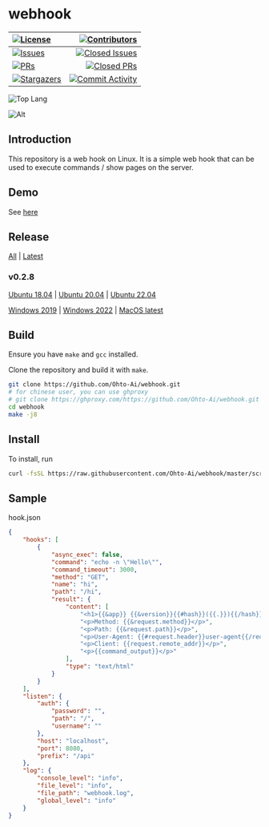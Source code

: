 # webhook

|[![License][license:badge]](/LICENSE)|[![Contributors][contributors:badge]][contributors]|
|:------|------------------------------------------------:|
|[![Issues][issues:badge]][issues]|[![Closed Issues][closed-issues:badge]][closed-issues]|
|[![PRs][pulls:badge]][pulls]|[![Closed PRs][closed-pulls:badge]][closed-pulls]|
|[![Stargazers][stargazers:badge]][stargazers]|[![Commit Activity][commit-activity:badge]][commit-activity]|

![Top Lang][top-lang]


![Alt](https://repobeats.axiom.co/api/embed/f81550002329b0c0414378aebb0dbac1d17d1013.svg "Repobeats analytics image")

## Introduction

This repository is a web hook on Linux. It is a simple web hook that can be used to execute commands / show pages on the server.

## Demo

See [here](https://api.ohtoai.top/github/)

## Release

[All](https://github.com/Ohto-Ai/webhook/releases) | [Latest](https://github.com/Ohto-Ai/webhook/releases/latest)

### v0.2.8

[Ubuntu 18.04](https://github.com/Ohto-Ai/webhook/releases/download/v0.2.8/webhook_ubuntu-18.04_v0.2.8)
| [Ubuntu 20.04](https://github.com/Ohto-Ai/webhook/releases/download/v0.2.8/webhook_ubuntu-20.04_v0.2.8)
| [Ubuntu 22.04](https://github.com/Ohto-Ai/webhook/releases/download/v0.2.8/webhook_ubuntu-22.04_v0.2.8)

[Windows 2019](https://github.com/Ohto-Ai/webhook/releases/download/v0.2.8/webhook_windows-2019_v0.2.8)
| [Windows 2022](https://github.com/Ohto-Ai/webhook/releases/download/v0.2.8/webhook_windows-2019_v0.2.8)
| [MacOS latest](https://github.com/Ohto-Ai/webhook/releases/download/v0.2.8/webhook_macos-latest_v0.2.8)

## Build

Ensure you have `make` and `gcc` installed.

Clone the repository and build it with `make`.

```bash
git clone https://github.com/Ohto-Ai/webhook.git
# for chinese user, you can use ghproxy
# git clone https://ghproxy.com/https://github.com/Ohto-Ai/webhook.git
cd webhook
make -j8
```

## Install
To install, run
```bash
curl -fsSL https://raw.githubusercontent.com/Ohto-Ai/webhook/master/scripts/install.py | python -
```

## Sample
hook.json
```json
{
    "hooks": [
        {
            "async_exec": false,
            "command": "echo -n \"Hello\"",
            "command_timeout": 3000,
            "method": "GET",
            "name": "hi",
            "path": "/hi",
            "result": {
                "content": [
                    "<h1>{{&app}} {{&version}}{{#hash}}({{.}}){{/hash}}</h1>",
                    "<p>Method: {{&request.method}}</p>",
                    "<p>Path: {{&request.path}}</p>",
                    "<p>User-Agent: {{#request.header}}user-agent{{/request.header}}</p>",
                    "<p>Client: {{request.remote_addr}}</p>",
                    "<p>{{command_output}}</p>"
                ],
                "type": "text/html"
            }
        }
    ],
    "listen": {
        "auth": {
            "password": "",
            "path": "/",
            "username": ""
        },
        "host": "localhost",
        "port": 8080,
        "prefix": "/api"
    },
    "log": {
        "console_level": "info",
        "file_level": "info",
        "file_path": "webhook.log",
        "global_level": "info"
    }
}
```

[license:badge]: https://img.shields.io/github/license/Ohto-Ai/webhook?logo=github&style=flat-square

[issues:badge]: https://img.shields.io/github/issues/Ohto-Ai/webhook?logo=github&style=flat-square
[issues]: https://github.com/Ohto-Ai/webhook/issues
[closed-issues:badge]: https://img.shields.io/github/issues-closed/Ohto-Ai/webhook?logo=github&style=flat-square
[closed-issues]: https://github.com/Ohto-Ai/webhook/issues?q=is%3Aissue+is%3Aclosed

[stargazers:badge]: https://img.shields.io/github/stars/Ohto-Ai/webhook?logo=github&style=flat-square
[stargazers]: https://github.com/Ohto-Ai/webhook/stargazers

[pulls:badge]: https://img.shields.io/github/issues-pr/Ohto-Ai/webhook?logo=github&color=0088ff&style=flat-square
[pulls]: https://github.com/Ohto-Ai/webhook/pulls
[closed-pulls:badge]: https://img.shields.io/github/issues-pr-closed/Ohto-Ai/webhook?logo=github&color=0088ff&style=flat-square
[closed-pulls]: https://github.com/Ohto-Ai/webhook/pulls?q=is%3Apr+is%3Aclosed

[commit-activity:badge]: https://img.shields.io/github/commit-activity/m/Ohto-Ai/webhook?logo=github&style=flat-square
[commit-activity]: https://github.com/Ohto-Ai/webhook/pulse

[contributors:badge]: https://img.shields.io/github/contributors/Ohto-Ai/webhook?logo=github&style=flat-square
[contributors]: https://github.com/Ohto-Ai/webhook/contributors

[top-lang]: https://img.shields.io/github/languages/top/Ohto-Ai/webhook?logo=github&style=flat-square
